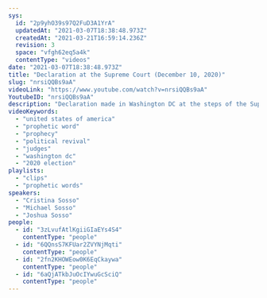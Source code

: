 ```yaml
---
sys:
  id: "2p9yhO39s97Q2FuD3A1YrA"
  updatedAt: "2021-03-07T18:38:48.973Z"
  createdAt: "2021-03-21T16:59:14.236Z"
  revision: 3
  space: "vfgh62eq5a4k"
  contentType: "videos"
date: "2021-03-07T18:38:48.973Z"
title: "Declaration at the Supreme Court (December 10, 2020)"
slug: "nrsiQQBs9aA"
videoLink: "https://www.youtube.com/watch?v=nrsiQQBs9aA"
YoutubeID: "nrsiQQBs9aA"
description: "Declaration made in Washington DC at the steps of the Supreme Court on 12/10/2020.\n\n0:00 - What God is Planning\n4:11 - Verdict Concerning the United States of America\n7:27 - Verdict Concerning the Arts & Entertainment\n9:03 - Prophecy Concerning the Arts & Entertainment\n10:20 - Verdict Concerning the Education Industry\n11:21 - Enjoining of Other Nations\n14:49 - Enjoining of SOGMI and FFCI Partners and Members\n15:43 - Closing Statements"
videoKeywords:
  - "united states of america"
  - "prophetic word"
  - "prophecy"
  - "political revival"
  - "judges"
  - "washington dc"
  - "2020 election"
playlists:
  - "clips"
  - "prophetic words"
speakers:
  - "Cristina Sosso"
  - "Michael Sosso"
  - "Joshua Sosso"
people:
  - id: "3zLvufAtlKgiiGIaEYs4S4"
    contentType: "people"
  - id: "6QQnsS7KFUar2ZVYNjMqti"
    contentType: "people"
  - id: "2fn2KHOWEow0K6EqCkaywa"
    contentType: "people"
  - id: "6aQjATkbJuOcIYwuGcSciQ"
    contentType: "people"
---
```

